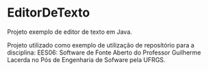 EditorDeTexto
=============

Projeto exemplo de editor de texto em Java.


Projeto utilizado como exemplo de utilização de reposítório para a disciplina: EES06: Software de Fonte Aberto 
do Professor Guilherme Lacerda no Pós de Engenharia de Sofware pela UFRGS.

